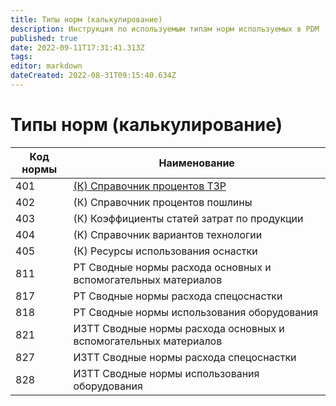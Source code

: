 ```yaml
---
title: Типы норм (калькулирование)
description: Инструкция по используемым типам норм используемых в PDM
published: true
date: 2022-09-11T17:31:41.313Z
tags: 
editor: markdown
dateCreated: 2022-08-31T09:15:40.634Z
---
```


# Типы норм (калькулирование)



| Код нормы | Наименование                                                       |
| --------- | ------------------------------------------------------------------ |
| 401       | [(К) Справочник процентов ТЗР](401-k-spravochnik-procentov-tzr.md) |
| 402       | (К) Справочник процентов пошлины                                   |
| 403       | (К) Коэффициенты статей затрат по продукции                        |
| 404       | (К) Справочник вариантов технологии                                |
| 405       | (К) Ресурсы использования оснастки                                 |
| 811       | РТ Сводные нормы расхода основных и вспомогательных материалов     |
| 817       | РТ Сводные нормы расхода спецоснастки                              |
| 818       | РТ Сводные нормы использования оборудования                        |
| 821       | ИЗТТ Сводные нормы расхода основных и вспомогательных материалов   |
| 827       | ИЗТТ Сводные нормы расхода спецоснастки                            |
| 828       | ИЗТТ Сводные нормы использования оборудования                      |
